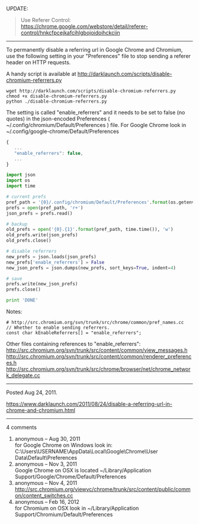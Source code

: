 UPDATE:
> Use Referer Control: https://chrome.google.com/webstore/detail/referer-control/hnkcfpcejkafcihlgbojoidoihckciin

---

To permanently disable a referring url in Google Chrome and Chromium, use the following setting in your "Preferences" file to stop sending a referer header on HTTP requests.

A handy script is available at http://darklaunch.com/scripts/disable-chromium-referrers.py

```
wget http://darklaunch.com/scripts/disable-chromium-referrers.py
chmod +x disable-chromium-referrers.py
python ./disable-chromium-referrers.py
```

The setting is called "enable_referrers" and it needs to be set to false (no quotes) in the json-encoded Preferences ( ~/.config/chromium/Default/Preferences ) file. For Google Chrome look in ~/.config/google-chrome/Default/Preferences

```javascript
{
   ...
   "enable_referrers": false,
   ...
}
```

```py
import json
import os
import time

# current prefs
pref_path = '{0}/.config/chromium/Default/Preferences'.format(os.getenv('HOME'))
prefs = open(pref_path, 'r+')
json_prefs = prefs.read()

# backup
old_prefs = open('{0}.{1}'.format(pref_path, time.time()), 'w')
old_prefs.write(json_prefs)
old_prefs.close()

# disable referrers
new_prefs = json.loads(json_prefs)
new_prefs['enable_referrers'] = False
new_json_prefs = json.dumps(new_prefs, sort_keys=True, indent=4)

# save
prefs.write(new_json_prefs)
prefs.close()

print 'DONE'
```

Notes:
```
# http://src.chromium.org/svn/trunk/src/chrome/common/pref_names.cc
// Whether to enable sending referrers.
const char kEnableReferrers[] = "enable_referrers";
```

Other files containing references to "enable_referrers":
http://src.chromium.org/svn/trunk/src/content/common/view_messages.h
http://src.chromium.org/svn/trunk/src/content/common/renderer_preferences.h
http://src.chromium.org/svn/trunk/src/chrome/browser/net/chrome_network_delegate.cc

---

Posted Aug 24, 2011.

https://www.darklaunch.com/2011/08/24/disable-a-referring-url-in-chrome-and-chromium.html

---

4 comments

<ol>
    <li>
        <div>
            anonymous &ndash; Aug 30, 2011
            <div>
for Google Chrome on Windows look in:
C:\Users\USERNAME\AppData\Local\Google\Chrome\User Data\Default\Preferences
            </div>
        </div>
    </li>
    <li>
        <div>
            anonymous &ndash; Nov 3, 2011
            <div>
Google Chrome on OSX is located ~/Library/Application Support/Google/Chrome/Default/Preferences
            </div>
        </div>
    </li>
    <li>
        <div>
            anonymous &ndash; Nov 4, 2011
            <div>
<a href="http://src.chromium.org/viewvc/chrome/trunk/src/content/public/common/content_switches.cc">http://src.chromium.org/viewvc/chrome/trunk/src/content/public/common/content_switches.cc</a>
            </div>
        </div>
    </li>
    <li>
        <div>
            anonymous &ndash; Feb 16, 2012
            <div>
for Chromium on OSX look in ~/Library/Application Support/Chromium/Default/Preferences
            </div>
        </div>
    </li>
</ol>
